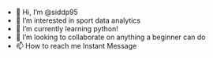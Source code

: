 - 👋 Hi, I’m @siddp95
- 👀 I’m interested in sport data analytics
- 🌱 I’m currently learning python!
- 💞️ I’m looking to collaborate on anything a beginner can do
- 📫 How to reach me Instant Message

<!---
siddp95/siddp95 is a ✨ special ✨ repository because its `README.md` (this file) appears on your GitHub profile.
You can click the Preview link to take a look at your changes.
--->
